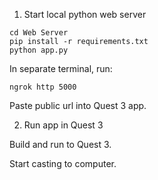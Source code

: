 1. Start local python web server

```
cd Web Server
pip install -r requirements.txt
python app.py
```

In separate terminal, run:
```
ngrok http 5000
```

Paste public url into Quest 3 app.

2. Run app in Quest 3

Build and run to Quest 3.

Start casting to computer.